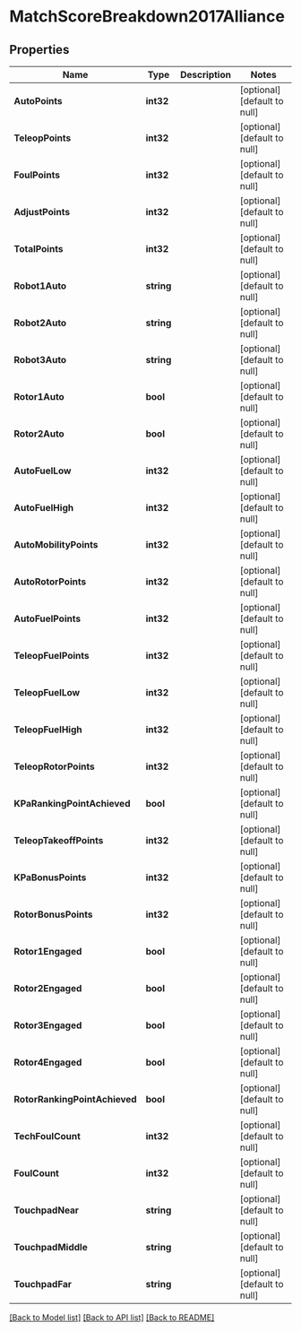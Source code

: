 # MatchScoreBreakdown2017Alliance

## Properties
Name | Type | Description | Notes
------------ | ------------- | ------------- | -------------
**AutoPoints** | **int32** |  | [optional] [default to null]
**TeleopPoints** | **int32** |  | [optional] [default to null]
**FoulPoints** | **int32** |  | [optional] [default to null]
**AdjustPoints** | **int32** |  | [optional] [default to null]
**TotalPoints** | **int32** |  | [optional] [default to null]
**Robot1Auto** | **string** |  | [optional] [default to null]
**Robot2Auto** | **string** |  | [optional] [default to null]
**Robot3Auto** | **string** |  | [optional] [default to null]
**Rotor1Auto** | **bool** |  | [optional] [default to null]
**Rotor2Auto** | **bool** |  | [optional] [default to null]
**AutoFuelLow** | **int32** |  | [optional] [default to null]
**AutoFuelHigh** | **int32** |  | [optional] [default to null]
**AutoMobilityPoints** | **int32** |  | [optional] [default to null]
**AutoRotorPoints** | **int32** |  | [optional] [default to null]
**AutoFuelPoints** | **int32** |  | [optional] [default to null]
**TeleopFuelPoints** | **int32** |  | [optional] [default to null]
**TeleopFuelLow** | **int32** |  | [optional] [default to null]
**TeleopFuelHigh** | **int32** |  | [optional] [default to null]
**TeleopRotorPoints** | **int32** |  | [optional] [default to null]
**KPaRankingPointAchieved** | **bool** |  | [optional] [default to null]
**TeleopTakeoffPoints** | **int32** |  | [optional] [default to null]
**KPaBonusPoints** | **int32** |  | [optional] [default to null]
**RotorBonusPoints** | **int32** |  | [optional] [default to null]
**Rotor1Engaged** | **bool** |  | [optional] [default to null]
**Rotor2Engaged** | **bool** |  | [optional] [default to null]
**Rotor3Engaged** | **bool** |  | [optional] [default to null]
**Rotor4Engaged** | **bool** |  | [optional] [default to null]
**RotorRankingPointAchieved** | **bool** |  | [optional] [default to null]
**TechFoulCount** | **int32** |  | [optional] [default to null]
**FoulCount** | **int32** |  | [optional] [default to null]
**TouchpadNear** | **string** |  | [optional] [default to null]
**TouchpadMiddle** | **string** |  | [optional] [default to null]
**TouchpadFar** | **string** |  | [optional] [default to null]

[[Back to Model list]](../README.md#documentation-for-models) [[Back to API list]](../README.md#documentation-for-api-endpoints) [[Back to README]](../README.md)


